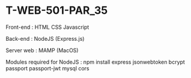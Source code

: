 # T-WEB-501-PAR_35


Front-end : HTML CSS Javascript

Back-end : NodeJS (Express.js)

Server web : MAMP (MacOS) 


Modules required for NodeJS :
npm install express jsonwebtoken bcrypt passport passport-jwt mysql cors
